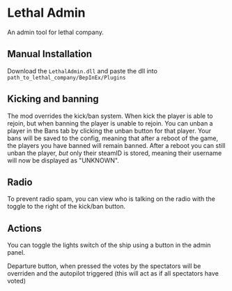 # Lethal Admin
An admin tool for lethal company.

## Manual Installation
Download the ``LethalAdmin.dll`` and paste the dll into ``path_to_lethal_company/BepInEx/Plugins``

## Kicking and banning
The mod overrides the kick/ban system.
When kick the player is able to rejoin, but when banning the player is unable to rejoin. 
You can unban a player in the Bans tab by clicking the unban button for that player.
Your bans will be saved to the config, meaning that after a reboot of the game, the players you have banned will remain banned.
After a reboot you can still unban the player, _but_ only their steamID is stored, meaning their username will now be displayed as "UNKNOWN".

## Radio
To prevent radio spam, you can view who is talking on the radio with the toggle to the right of the kick/ban button.

## Actions
You can toggle the lights switch of the ship using a button in the admin panel.

Departure button, when pressed the votes by the spectators will be overriden and the autopilot triggered (this will act as if all spectators have voted)